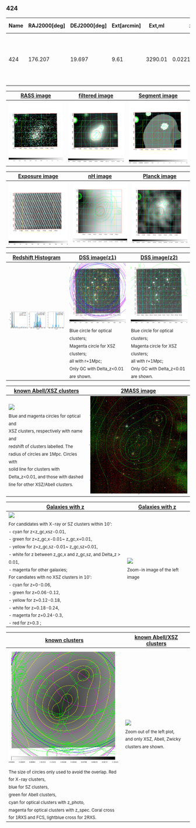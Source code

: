<div STYLE="page-break-after: always;"></div>

### 424

|Name|RAJ2000[deg]|DEJ2000[deg] |Ext[arcmin]| Ext,ml | z | z_src| C|GC(XSZ,Delta_z<0.01)| GC(OPT,Delta_z<0.01)|GC| R_sig[arcmin] | R500[arcmin] | R500[Mpc]| CRsig[c/s] | CR500[c/s] |L500[1E44 erg/s]|F500[1E-12 erg/s/cm^2]| M500[1E14 Msun]|Tx[keV]|Cnt_sig|Beta|Rc[arcmin]|Comment|Alias|
|---|---|---|---|---|---|------|---|--------|---------|----------|---|---|---|---|---|---|---|---|---|---|---|---|---|---|
|424| 176.207| 19.697| 9.61| 3290.01| 0.0221(0.005)| z1, z_xsz| B| L03, MCXC, PSZ2, Tar, XB| A, N| A, F20, L03, MCXC, N, PSZ2, Tar, XB| 33.094| 31.594| 0.847| 2.974(0.097)| 2.951(0.096)| 0.620(0.011)| 55.909(1.013)| 1.76(0.02)| 3.06(0.02)| 1555.1| 0.987(-0.019+0.010)| 14.979(-0.301+0.220)| -| k569|

|[RASS image](../image/424/424_img.pdf)|[filtered image](../image/424/424_fil.pdf)|[Segment image](../image/424/424_seg.pdf)|
|-------------------|--------------------|-------------------|
| <img src="../image/424/424_img.png" width="300">  | <img src="../image/424/424_fil.png" width="300">   | <img src="../image/424/424_seg.png" width="300">  |

|[Exposure image](../image/424/424_mex.pdf)| [nH image](../image/424/424_nh.pdf)| [Planck image](../image/424/424_p.pdf)|
|-------------------|--------------------|-------------------|
|<img src="../image/424/424_mex.png" width="300">   | <img src="../image/424/424_nh.png" width="300">    | <img src="../image/424/424_p.png" width="300"> |

|[Redshift Histogram](../image/424/424_zg.pdf) | [DSS image(z1)](../image/424/424_dss_z1.pdf)      |  [DSS image(z2)](../image/424/424_dss_z2.pdf)    |
|-------------------|--------------------|-------------------|
|<img src="../image/424/424_zg.png" width="300"> |<img src="../image/424/424_dss_z1.png" width="300"> <sub><br>Blue circle for optical clusters; <br>Magenta circle for XSZ clusters; <br>all with r=1Mpc; <br>Only GC with Delta_z<0.01 are shown. </sub>| <img src="../image/424/424_dss_z2.png" width="300"><sub><br>Blue circle for optical clusters; <br>Magenta circle for XSZ clusters; <br>all with r=1Mpc; <br>Only GC with Delta_z<0.01 are shown. </sub> |

|[known Abell/XSZ clusters](../image/424/424_m.pdf) | [2MASS image](../image/424/424_2mass.pdf)      |
|-------------------|-------------------|
|<img src=../image/424/424_m.png width="300"> <br><sub>Blue and magenta circles for optical and <br>XSZ clusters, respectively with name and <br>redshift of clusters labelled. The <br>radius of circles are 1Mpc. Circles with <br>solid line for clusters with <br>Delta_z<0.01, and those with dashed <br>line for other XSZ/Abell clusters.        </sub>|<img src="../image/424/424_2mass.png" width="300">  |

|[Galaxies with z](../image/424/424_opt_ned.pdf) |[Galaxies with z](../image/424/424_opt_ned_zoom.pdf) |
|-------------------|-------------------|
| <img src=../image/424/424_opt_ned.png width="300"> <br><sub> For candidates with X-ray or SZ clusters within 10': <br> - cyan for z<z_gc,xsz-0.01, <br> - green for z=z_gc,x-0.01~ z_gc,x+0.01, <br> - yellow for z=z_gc,sz-0.01~ z_gc,sz+0.01, <br> - white for z between z_gc,x and z_gc,sz, and Delta_z > 0.01, <br> - magenta for other galaxies; <br>For candiates with no XSZ clusters in 10': <br> - cyan for z=0-0.06, <br> - green for z=0.06-0.12, <br> - yellow for z=0.12-0.18, <br> - white for z=0.18-0.24, <br> - magenta for z=0.24-0.3, <br> - red for z>0.3 ;  </sub>|<img src=../image/424/424_opt_ned_zoom.png width="300">  <br><sub> Zoom-in image of the left image</sub>|

|[known clusters](../image/424/424_gc.pdf) |[known Abell/XSZ clusters](../image/424/424_gc_large.pdf) |
|-------------------|-------------------|
| <img src=../image/424/424_gc.png width="300"> <br><sub> The size of circles only used to avoid the overlap. Red for X-ray clusters, <br> blue for SZ clusters, <br> green for Abell clusters, <br> cyan for optical clusters with z_photo, <br> magenta for optical clusters with z_spec. Coral cross for 1RXS and FCS, lightblue cross for 2RXS. </sub>|<img src=../image/424/424_gc_large.png width="300"> <br><sub> Zoom out of the left plot, <br> and only XSZ, Abell, Zwicky clusters are shown. </sub> |



